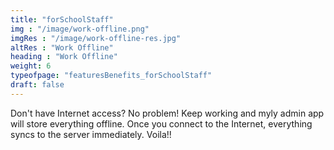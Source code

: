 ```yaml
---
title: "forSchoolStaff"
img : "/image/work-offline.png"
imgRes : "/image/work-offline-res.jpg"
altRes : "Work Offline"
heading : "Work Offline"  
weight: 6
typeofpage: "featuresBenefits_forSchoolStaff"
draft: false
---
```


Don't have Internet access? No problem! Keep working and myly admin app will store everything offline. Once you connect to the Internet, everything syncs to the server immediately. Voila!!
                      
